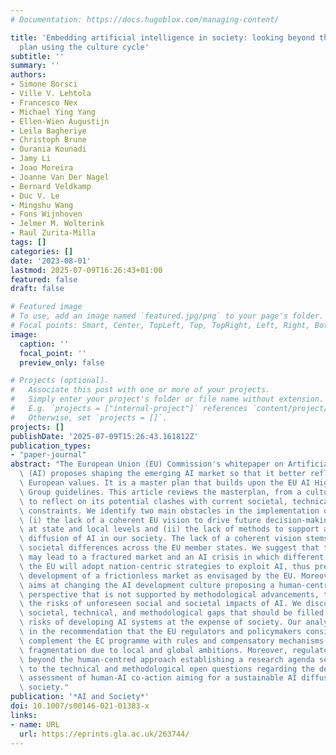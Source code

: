 ```yaml
---
# Documentation: https://docs.hugoblox.com/managing-content/

title: 'Embedding artificial intelligence in society: looking beyond the EU AI master
  plan using the culture cycle'
subtitle: ''
summary: ''
authors:
- Simone Borsci
- Ville V. Lehtola
- Francesco Nex
- Michael Ying Yang
- Ellen-Wien Augustijn
- Leila Bagheriye
- Christoph Brune
- Ourania Kounadi
- Jamy Li
- Joao Moreira
- Joanne Van Der Nagel
- Bernard Veldkamp
- Duc V. Le
- Mingshu Wang
- Fons Wijnhoven
- Jelmer M. Wolterink
- Raul Zurita-Milla
tags: []
categories: []
date: '2023-08-01'
lastmod: 2025-07-09T16:26:43+01:00
featured: false
draft: false

# Featured image
# To use, add an image named `featured.jpg/png` to your page's folder.
# Focal points: Smart, Center, TopLeft, Top, TopRight, Left, Right, BottomLeft, Bottom, BottomRight.
image:
  caption: ''
  focal_point: ''
  preview_only: false

# Projects (optional).
#   Associate this post with one or more of your projects.
#   Simply enter your project's folder or file name without extension.
#   E.g. `projects = ["internal-project"]` references `content/project/deep-learning/index.md`.
#   Otherwise, set `projects = []`.
projects: []
publishDate: '2025-07-09T15:26:43.161812Z'
publication_types:
- "paper-journal"
abstract: "The European Union (EU) Commission's whitepaper on Artificial Intelligence\
  \ (AI) proposes shaping the emerging AI market so that it better reflects common\
  \ European values. It is a master plan that builds upon the EU AI High-Level Expert\
  \ Group guidelines. This article reviews the masterplan, from a culture cycle perspective,\
  \ to reflect on its potential clashes with current societal, technical, and methodological\
  \ constraints. We identify two main obstacles in the implementation of this plan:\
  \ (i) the lack of a coherent EU vision to drive future decision-making processes\
  \ at state and local levels and (ii) the lack of methods to support a sustainable\
  \ diffusion of AI in our society. The lack of a coherent vision stems from not considering\
  \ societal differences across the EU member states. We suggest that these differences\
  \ may lead to a fractured market and an AI crisis in which different members of\
  \ the EU will adopt nation-centric strategies to exploit AI, thus preventing the\
  \ development of a frictionless market as envisaged by the EU. Moreover, the Commission\
  \ aims at changing the AI development culture proposing a human-centred and safety-first\
  \ perspective that is not supported by methodological advancements, thus taking\
  \ the risks of unforeseen social and societal impacts of AI. We discuss potential\
  \ societal, technical, and methodological gaps that should be filled to avoid the\
  \ risks of developing AI systems at the expense of society. Our analysis results\
  \ in the recommendation that the EU regulators and policymakers consider how to\
  \ complement the EC programme with rules and compensatory mechanisms to avoid market\
  \ fragmentation due to local and global ambitions. Moreover, regulators should go\
  \ beyond the human-centred approach establishing a research agenda seeking answers\
  \ to the technical and methodological open questions regarding the development and\
  \ assessment of human-AI co-action aiming for a sustainable AI diffusion in the\
  \ society."
publication: '*AI and Society*'
doi: 10.1007/s00146-021-01383-x
links:
- name: URL
  url: https://eprints.gla.ac.uk/263744/
---
```

